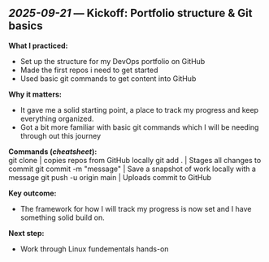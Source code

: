 ## *2025-09-21* — **Kickoff: Portfolio structure & Git basics** 

**What I practiced:**
- Set up the structure for my DevOps portfolio on GitHub
- Made the first repos i need to get started
- Used basic git commands to get content into GitHub

**Why it matters:**
- It gave me a solid starting point, a place to track my progress and keep everything organized.
- Got a bit more familiar with basic git commands which I will be needing through out this journey

**Commands (*cheatsheet*):**  
git clone <url> | copies repos from GitHub locally
git add . | Stages all changes to commit
git commit -m "message" | Save a snapshot of work locally with a message
git push -u origin main |  Uploads commit to GitHub

**Key outcome:**
- The framework for how I will track my progress is now set and I have something solid build on.

**Next step:**
- Work through Linux fundementals hands-on


